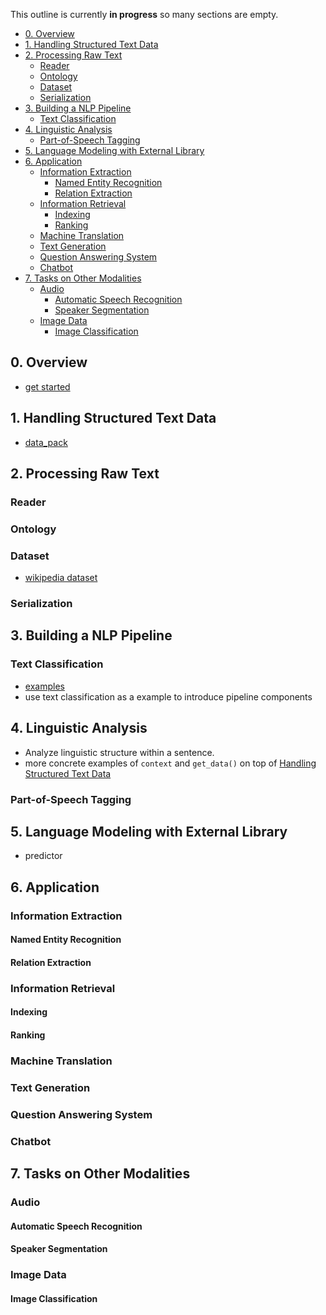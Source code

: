This outline is currently **in progress** so many sections are empty.

- [0. Overview](#0-overview)
- [1. Handling Structured Text Data](#1-handling-structured-text-data)
- [2. Processing Raw Text](#2-processing-raw-text)
  - [Reader](#reader)
  - [Ontology](#ontology)
  - [Dataset](#dataset)
  - [Serialization](#serialization)
- [3. Building a NLP Pipeline](#3-building-a-nlp-pipeline)
  - [Text Classification](#text-classification)
- [4. Linguistic Analysis](#4-linguistic-analysis)
  - [Part-of-Speech Tagging](#part-of-speech-tagging)
- [5. Language Modeling with External Library](#5-language-modeling-with-external-library)
- [6. Application](#6-application)
  - [Information Extraction](#information-extraction)
    - [Named Entity Recognition](#named-entity-recognition)
    - [Relation Extraction](#relation-extraction)
  - [Information Retrieval](#information-retrieval)
    - [Indexing](#indexing)
    - [Ranking](#ranking)
  - [Machine Translation](#machine-translation)
  - [Text Generation](#text-generation)
  - [Question Answering System](#question-answering-system)
  - [Chatbot](#chatbot)
- [7. Tasks on Other Modalities](#7-tasks-on-other-modalities)
  - [Audio](#audio)
    - [Automatic Speech Recognition](#automatic-speech-recognition)
    - [Speaker Segmentation](#speaker-segmentation)
  - [Image Data](#image-data)
    - [Image Classification](#image-classification)

## 0. Overview
* [get started](tutorial/get_started.md)
## 1. Handling Structured Text Data
* [data_pack](tutorial/data_pack.md)
## 2. Processing Raw Text
### Reader
### Ontology
### Dataset
* [wikipedia dataset](../forte/datasets/wikipedia/dbpedia/README.md)
### Serialization
## 3. Building a NLP Pipeline
### Text Classification
* [examples](../examples/classification)
* use text classification as a example to introduce pipeline components 
## 4. Linguistic Analysis
* Analyze linguistic structure within a sentence.
* more concrete examples of `context` and `get_data()` on top of [Handling Structured Text Data](#1-handling-structured-text-data)
### Part-of-Speech Tagging
## 5. Language Modeling with External Library
* predictor
## 6. Application
### Information Extraction
#### Named Entity Recognition
#### Relation Extraction
### Information Retrieval
#### Indexing
#### Ranking
### Machine Translation
### Text Generation
### Question Answering System
### Chatbot
## 7. Tasks on Other Modalities
### Audio
#### Automatic Speech Recognition
#### Speaker Segmentation
### Image Data
#### Image Classification
